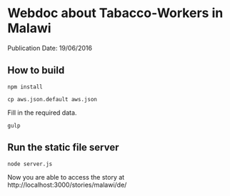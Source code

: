 # Webdoc about Tabacco-Workers in Malawi

Publication Date: 19/06/2016

## How to build

`npm install`

`cp aws.json.default aws.json`

Fill in the required data.

`gulp`

## Run the static file server

`node server.js`

Now you are able to access the story at http://localhost:3000/stories/malawi/de/
